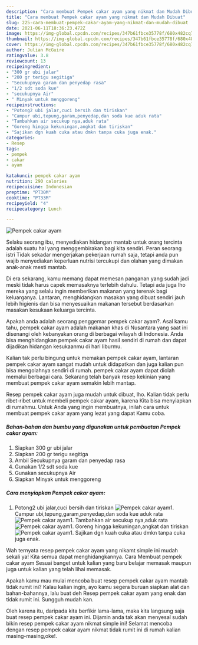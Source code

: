 ```yaml
---
description: "Cara membuat Pempek cakar ayam yang nikmat dan Mudah Dibuat"
title: "Cara membuat Pempek cakar ayam yang nikmat dan Mudah Dibuat"
slug: 225-cara-membuat-pempek-cakar-ayam-yang-nikmat-dan-mudah-dibuat
date: 2021-06-11T18:36:23.472Z
image: https://img-global.cpcdn.com/recipes/347b61fbce35778f/680x482cq70/pempek-cakar-ayam-foto-resep-utama.jpg
thumbnail: https://img-global.cpcdn.com/recipes/347b61fbce35778f/680x482cq70/pempek-cakar-ayam-foto-resep-utama.jpg
cover: https://img-global.cpcdn.com/recipes/347b61fbce35778f/680x482cq70/pempek-cakar-ayam-foto-resep-utama.jpg
author: Julian McGuire
ratingvalue: 3.8
reviewcount: 13
recipeingredient:
- "300 gr ubi jalar"
- "200 gr terigu segitiga"
- "Secukupnya garam dan penyedap rasa"
- "1/2 sdt soda kue"
- "secukupnya Air"
- " Minyak untuk menggoreng"
recipeinstructions:
- "Potong2 ubi jalar,cuci bersih dan tiriskan"
- "Campur ubi,tepung,garam,penyedap,dan soda kue aduk rata"
- "Tambahkan air secukup nya,aduk rata"
- "Goreng hingga kekuningan,angkat dan tiriskan"
- "Sajikan dgn kuah cuka atau dmkn tanpa cuka juga enak."
categories:
- Resep
tags:
- pempek
- cakar
- ayam

katakunci: pempek cakar ayam 
nutrition: 290 calories
recipecuisine: Indonesian
preptime: "PT30M"
cooktime: "PT33M"
recipeyield: "4"
recipecategory: Lunch

---
```



![Pempek cakar ayam](https://img-global.cpcdn.com/recipes/347b61fbce35778f/680x482cq70/pempek-cakar-ayam-foto-resep-utama.jpg)

Selaku seorang ibu, menyediakan hidangan mantab untuk orang tercinta adalah suatu hal yang menggembirakan bagi kita sendiri. Peran seorang istri Tidak sekadar mengerjakan pekerjaan rumah saja, tetapi anda pun wajib menyediakan keperluan nutrisi tercukupi dan olahan yang dimakan anak-anak mesti mantab.

Di era  sekarang, kamu memang dapat memesan panganan yang sudah jadi meski tidak harus capek memasaknya terlebih dahulu. Tetapi ada juga lho mereka yang selalu ingin memberikan makanan yang terenak bagi keluarganya. Lantaran, menghidangkan masakan yang dibuat sendiri jauh lebih higienis dan bisa menyesuaikan makanan tersebut berdasarkan masakan kesukaan keluarga tercinta. 



Apakah anda adalah seorang penggemar pempek cakar ayam?. Asal kamu tahu, pempek cakar ayam adalah makanan khas di Nusantara yang saat ini disenangi oleh kebanyakan orang di berbagai wilayah di Indonesia. Anda bisa menghidangkan pempek cakar ayam hasil sendiri di rumah dan dapat dijadikan hidangan kesukaanmu di hari liburmu.

Kalian tak perlu bingung untuk memakan pempek cakar ayam, lantaran pempek cakar ayam sangat mudah untuk didapatkan dan juga kalian pun bisa mengolahnya sendiri di rumah. pempek cakar ayam dapat diolah memalui berbagai cara. Sekarang telah banyak resep kekinian yang membuat pempek cakar ayam semakin lebih mantap.

Resep pempek cakar ayam juga mudah untuk dibuat, lho. Kalian tidak perlu ribet-ribet untuk membeli pempek cakar ayam, karena Kita bisa menyiapkan di rumahmu. Untuk Anda yang ingin membuatnya, inilah cara untuk membuat pempek cakar ayam yang lezat yang dapat Kamu coba.

<!--inarticleads1-->

##### Bahan-bahan dan bumbu yang digunakan untuk pembuatan Pempek cakar ayam:

1. Siapkan 300 gr ubi jalar
1. Siapkan 200 gr terigu segitiga
1. Ambil Secukupnya garam dan penyedap rasa
1. Gunakan 1/2 sdt soda kue
1. Gunakan secukupnya Air
1. Siapkan  Minyak untuk menggoreng




<!--inarticleads2-->

##### Cara menyiapkan Pempek cakar ayam:

1. Potong2 ubi jalar,cuci bersih dan tiriskan
<img src="https://img-global.cpcdn.com/steps/0c4dc8695a1bf8fe/160x128cq70/pempek-cakar-ayam-langkah-memasak-1-foto.jpg" alt="Pempek cakar ayam">1. Campur ubi,tepung,garam,penyedap,dan soda kue aduk rata
<img src="https://img-global.cpcdn.com/steps/fc2ba615028edbb9/160x128cq70/pempek-cakar-ayam-langkah-memasak-2-foto.jpg" alt="Pempek cakar ayam">1. Tambahkan air secukup nya,aduk rata
<img src="https://img-global.cpcdn.com/steps/0ce3aa3f9f506955/160x128cq70/pempek-cakar-ayam-langkah-memasak-3-foto.jpg" alt="Pempek cakar ayam">1. Goreng hingga kekuningan,angkat dan tiriskan
<img src="https://img-global.cpcdn.com/steps/b030cf06f714c086/160x128cq70/pempek-cakar-ayam-langkah-memasak-4-foto.jpg" alt="Pempek cakar ayam">1. Sajikan dgn kuah cuka atau dmkn tanpa cuka juga enak.




Wah ternyata resep pempek cakar ayam yang nikamt simple ini mudah sekali ya! Kita semua dapat menghidangkannya. Cara Membuat pempek cakar ayam Sesuai banget untuk kalian yang baru belajar memasak maupun juga untuk kalian yang telah lihai memasak.

Apakah kamu mau mulai mencoba buat resep pempek cakar ayam mantab tidak rumit ini? Kalau kalian ingin, ayo kamu segera buruan siapkan alat dan bahan-bahannya, lalu buat deh Resep pempek cakar ayam yang enak dan tidak rumit ini. Sungguh mudah kan. 

Oleh karena itu, daripada kita berfikir lama-lama, maka kita langsung saja buat resep pempek cakar ayam ini. Dijamin anda tak akan menyesal sudah bikin resep pempek cakar ayam nikmat simple ini! Selamat mencoba dengan resep pempek cakar ayam nikmat tidak rumit ini di rumah kalian masing-masing,oke!.

